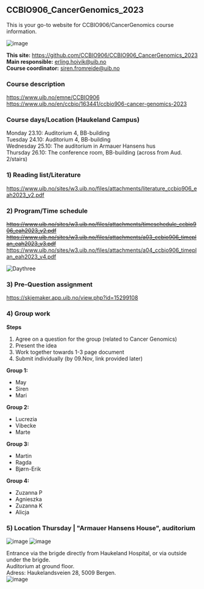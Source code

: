 ## CCBIO906_CancerGenomics_2023
This is your go-to website for CCBIO906/CancerGenomics course information. 
    
![image](https://github.com/CCBIO906/CCBIO906_CancerGenomics_2023/assets/147002279/74e24652-2f04-43ac-baa0-dc2616ccf58e)

**This site:** https://github.com/CCBIO906/CCBIO906_CancerGenomics_2023     
**Main responsible:** erling.hoivik@uib.no   
**Course coordinator:** siren.fromreide@uib.no

### Course description
https://www.uib.no/emne/CCBIO906     
https://www.uib.no/en/ccbio/163441/ccbio906-cancer-genomics-2023   

### Course days/Location (Haukeland Campus)    
Monday 23.10: Auditorium 4, BB-building    
Tuesday 24.10: Auditorium 4, BB-building     
Wednesday 25.10: The auditorium in Armauer Hansens hus     
Thursday 26.10: The conference room, BB-building (across from Aud. 2/stairs)       

### 1) Reading list/Literature
https://www.uib.no/sites/w3.uib.no/files/attachments/literature_ccbio906_eah2023_v2.pdf      

### 2) Program/Time schedule
~~https://www.uib.no/sites/w3.uib.no/files/attachments/timeschedule_ccbio906_eah2023_v2.pdf~~       
~~https://www.uib.no/sites/w3.uib.no/files/attachments/a03_ccbio906_timeplan_eah2023_v3.pdf~~         
https://www.uib.no/sites/w3.uib.no/files/attachments/a04_ccbio906_timeplan_eah2023_v4.pdf   

![Daythree](https://github.com/CCBIO906/CCBIO906_CancerGenomics_2023/assets/147002279/5cecc0ee-e2d1-4d98-897a-ed67f82a9c5d)


### 3) Pre-Question assignment
https://skjemaker.app.uib.no/view.php?id=15299108     

### 4) Group work
**Steps**    
1) Agree on a question for the group (related to Cancer Genomics)       
2) Present the idea 
3) Work together towards 1-3 page document   
4) Submit individually (by 09.Nov, link provided later)

**Group 1:**         
- May     
- Siren    
- Mari    

**Group 2:**        
- Lucrezia   
- Vibecke   
- Marte   

**Group 3:**        
- Martin    
- Ragda    
- Bjørn-Erik    

**Group 4:**         
- Zuzanna P    
- Agnieszka    
- Zuzanna K    
- Alicja

### 5) Location Thursday | "Armauer Hansens House", auditorium
![image](https://github.com/CCBIO906/CCBIO906_CancerGenomics_2023/assets/147002279/642eaff9-67d1-4946-b43f-326aa2389390)
![image](https://github.com/CCBIO906/CCBIO906_CancerGenomics_2023/assets/147002279/9868bd39-2317-4046-886d-2edd02073296)

Entrance via the brigde directly from Haukeland Hospital, or via outside under the brigde.    
Auditorium at ground floor.          
Adress: Haukelandsveien 28, 5009 Bergen.    
![image](https://github.com/CCBIO906/CCBIO906_CancerGenomics_2023/assets/147002279/061731e4-ca2b-4e85-8ad4-9bbd864d9779)





      
